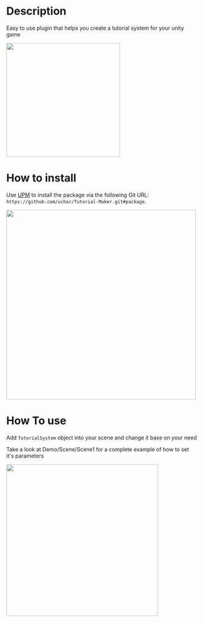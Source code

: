 # Description

Easy to use plugin that helps you create a tutorial system for your unity game  

<img src="https://github.com/uchar/Tutorial-Maker/blob/main/README%20Files/help.gif" width="300" />

# How to install

Use [UPM](https://docs.unity3d.com/Manual/upm-ui-giturl.html) to install the package via the following Git URL: `https://github.com/uchar/Tutorial-Maker.git#package`.

<img src="https://github.com/uchar/Tutorial-Maker/blob/main/README%20Files/install.gif" width="500" />


# How To use

Add `TutorialSystem` object into your scene and change it base on your need

Take a look at Demo/Scene/Scene1 for a complete example of how to set it's parameters

<img src="https://github.com/uchar/Tutorial-Maker/blob/main/README%20Files/screenshot1.jpg" width="400" />



